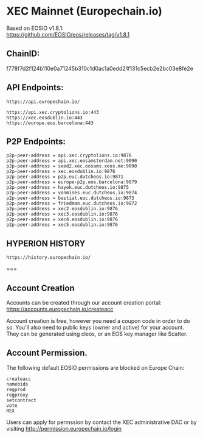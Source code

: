 # XEC Mainnet (Europechain.io)

Based on EOSIO v1.8.1:  
https://github.com/EOSIO/eos/releases/tag/v1.8.1

## ChainID: 
f778f7d2f124b110e0a71245b310c1d0ac1a0edd21f131c5ecb2e2bc03e8fe2e

## API Endpoints:
```
https://api.europechain.io/

https://api.xec.cryptolions.io:443
https://xec.eosdublin.io:443
https://europe.eos.barcelona:443
```

## P2P Endpoints:
```
p2p-peer-address = api.xec.cryptolions.io:9876
p2p-peer-address = api.xec.eosamsterdam.net:9090
p2p-peer-address = seed2.xec.eosams.xeos.me:9090
p2p-peer-address = xec.eosdublin.io:9876
p2p-peer-address = p2p.euc.dutcheos.io:9871
p2p-peer-address = europe-p2p.eos.barcelona:9879
p2p-peer-address = hayek.euc.dutcheos.io:9875
p2p-peer-address = vonmises.euc.dutcheos.io:9874
p2p-peer-address = bastiat.euc.dutcheos.io:9873
p2p-peer-address = friedman.euc.dutcheos.io:9872
p2p-peer-address = xec2.eosdublin.io:9876
p2p-peer-address = xec3.eosdublin.io:9876
p2p-peer-address = xec4.eosdublin.io:9876
p2p-peer-address = xec5.eosdublin.io:9876
```

## HYPERION HISTORY

```
https://history.europechain.io/
```

===

## Account Creation

Accounts can be created through our account creation portal: https://accounts.europechain.io/createacc  

Account creation is free, however you need a coupon code in order to do so.  You'll also need to public keys (owner and active) for your account.  They can be generated using cleos, or an EOS key manager like Scatter.



## Account Permission.

The following default EOSIO permissions are blocked on Europe Chain:

```
createacc
namebids
regprod
regproxy
setcontract
vote
REX
```

Users can apply for permssion by contact the XEC administrative DAC or by visiting  http://permission.europechain.io/login

